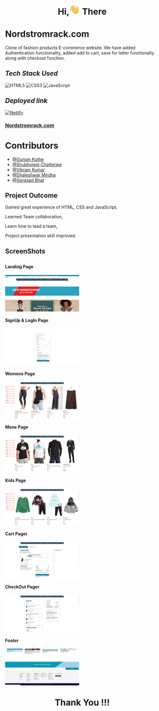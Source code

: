 <h1 align="center"> Hi,<img style="width: 35px;" src="https://raw.githubusercontent.com/ABSphreak/ABSphreak/master/gifs/Hi.gif" alt=""> There</h1>

# Nordstromrack.com
Clone of fashion products E-commerce website.  We have added Authentication functionality, added add to cart, save for latter functionalty along with checkout function.

<h2 align="left"><i>Tech Stack Used</i></h2>
<div align="left">
<img alt="HTML5" src="https://img.shields.io/badge/html5-%23E34F26.svg?style=for-the-badge&logo=html5&logoColor=white"/>
<img alt="CSS3" src="https://img.shields.io/badge/css3-%231572B6.svg?style=for-the-badge&logo=css3&logoColor=white"/> 
<img alt="JavaScript" src="https://img.shields.io/badge/javascript-%23323330.svg?style=for-the-badge&logo=javascript&logoColor=%23F7DF1E"/>
</div>

<h2 align="left"><i>Deployed link</i></h2>
  <a href="https://extraordinary-licorice-9ea040.netlify.app/" target="_blank">
  <img alt="Netlify" src="https://img.shields.io/badge/Netlify-00C7B7?style=for-the-badge&logo=netlify&logoColor=white"/>
  </a>
<h3 align="left"><a href="https://extraordinary-licorice-9ea040.netlify.app/" target="_blank">Nordstromrack.com</a></h3>

<h1>Contributors</h1>
    <ul>
        <li><a href="https://github.com/gunjankuthe111" target="_blank">@Gunjan Kuthe</a></li>
        <li><a href="https://github.com/shubhojeet1" target="_blank">@Shubhojeet Chatterjee</a></li>
        <li> <a href="https://github.com/VK14133M02" target="_blank">@Vikram Kumar</a> </li>
        <li><a href="https://github.com/shubhojeet1" target="_blank">@Dhaleshwar Mirdha</a></li>
        <li><a href="https://github.com/gprasadbhat948231" target="_blank">@Gprasad Bhat</a></li>
    </ul>
<h2>Project Outcome</h2>
<p>Gained great experience of HTML, CSS and JavaScript,</p>
<p>Learned Team collaboration,</p>
<p>Learn how to lead a team,</p>
<p>Project presentation skill improved.</p>

<h2>ScreenShots<h2>
<h4>Landing Page</h4>
<p></p>
 <div style="display: grid; grid-template-columns: repeat(2,1fr); gap:20px " >
  <img style="width: 100%;" src="https://github.com/gunjankuthe111/Nordstromrack.com/blob/main/ScreenShots/HomePage.png" alt="">
 </div>
 
 <h4>SignUp & LogIn Page</h4>
<p></p>
 <div style="display: grid; grid-template-columns: repeat(2,1fr); gap:20px " >
  <img style="width: 100%;" src="https://github.com/gunjankuthe111/Nordstromrack.com/blob/main/ScreenShots/SignUp%26SignInPage.png" alt="">
 </div>

 
 <h4>Womens Page</h4>
<p></p>
 <div style="display: grid; grid-template-columns: repeat(2,1fr); gap:20px " >
  <img style="width: 100%;" src="https://github.com/gunjankuthe111/Nordstromrack.com/blob/main/ScreenShots/WomensPage.png" alt="">
 </div>
 
 <h4>Mens Page</h4>
<p></p>
 <div style="display: grid; grid-template-columns: repeat(2,1fr); gap:20px " >
  <img style="width: 100%;" src="https://github.com/gunjankuthe111/Nordstromrack.com/blob/main/ScreenShots/MensPage.png" alt="">
 </div>
 <h4>Kids Page</h4>
<p></p>
 <div style="display: grid; grid-template-columns: repeat(2,1fr); gap:20px " >
  <img style="width: 100%;" src="https://github.com/gunjankuthe111/Nordstromrack.com/blob/main/ScreenShots/KidsPage.png" alt="">
 </div>
 
  <h4>Cart Pager</h4>
<p></p>
 <div style="display: grid; grid-template-columns: repeat(2,1fr); gap:20px " >
  <img style="width: 100%;" src="https://github.com/gunjankuthe111/Nordstromrack.com/blob/main/ScreenShots/CartPage.png" alt="">
 </div>
  <h4>CheckOut Pager</h4>
<p></p>
 <div style="display: grid; grid-template-columns: repeat(2,1fr); gap:20px " >
  <img style="width: 100%;" src="https://github.com/gunjankuthe111/Nordstromrack.com/blob/main/ScreenShots/CheckOutPage.png" alt="">
 </div>
 
 <h4>Footer</h4>
<p></p>
 <div style="display: grid; grid-template-columns: repeat(2,1fr); gap:20px " >
  <img style="width: 100%;" src="https://github.com/gunjankuthe111/Nordstromrack.com/blob/main/ScreenShots/Footer.png" alt="">
 </div>



<h1 align="center"> Thank You !!!</h1>

